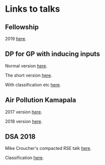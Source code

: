 # Links to talks

## Fellowship

2019 <a href="https://lionfish0.github.io/presentations/fellowship/#/">here</a>.	

## DP for GP with inducing inputs

Normal version <a href="https://lionfish0.github.io/presentations/dp4gp/#/">here</a>.	

The short version <a href="https://lionfish0.github.io/presentations/dp4gp/small.html#/">here</a>.

With classification etc <a href="https://lionfish0.github.io/presentations/dp4gp2">here</a>.

## Air Pollution Kamapala

2017 version <a href="https://lionfish0.github.io/presentations/airpol/index.html">here</a>.	

2018 version <a href="https://lionfish0.github.io/presentations/airpol/expanded2018.html">here</a>.

## DSA 2018

Mike Croucher's compacted RSE talk <a href="https://lionfish0.github.io/presentations/DSA_crouchers_talk_short">here</a>.

Classification <a href="https://lionfish0.github.io/presentations/DSA_Classification_talk">here</a>.	

